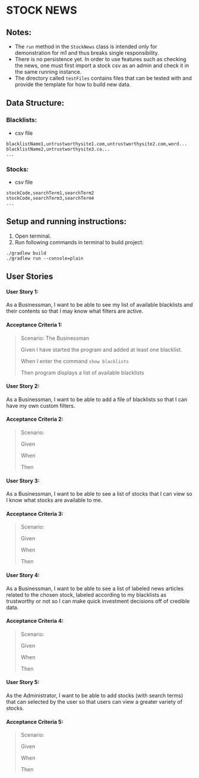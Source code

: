 # STOCK NEWS
## Notes:
* The `run` method in the `StockNews` class is intended only for demonstration for m1 and thus breaks single responsibility.
* There is no persistence yet. In order to use features such as checking the news, one must first import a stock csv as an admin and check it in the same running instance.
* The directory called `testFiles` contains files that can be tested with and provide the template for how to build new data.

## Data Structure:
### Blacklists:
* csv file
```
blacklistName1,untrustworthysite1.com,untrustworthysite2.com,word...
blacklistName2,untrustworthysite3.ca...
...
```

### Stocks:
* csv file
```
stockCode,searchTerm1,searchTerm2
stockCode,searchTerm3,searchTerm4
...
```

## Setup and running instructions:
1. Open terminal.
2. Run following commands in terminal to build project: 
```
./gradlew build
./gradlew run --console=plain
```

## User Stories

#### User Story 1:
As a Businessman, I want to be able to see my list of available blacklists and their contents so that I may know what filters are active.
#### Acceptance Criteria 1:
>Scenario: The Businessman 
>
>Given I have started the program and added at least one blacklist.
>
>When I enter the command `show blacklists`
>
>Then program displays a list of available blacklists

#### User Story 2:
As a Businessman, I want to be able to add a file of blacklists so that I can have my own custom filters.
#### Acceptance Criteria 2:
>Scenario:
>
>Given
>
>When
>
>Then

#### User Story 3:
As a Businessman, I want to be able to see a list of stocks that I can view so I know what stocks are available to me.
#### Acceptance Criteria 3:
>Scenario:
>
>Given
>
>When
>
>Then


#### User Story 4:
As a Businessman, I want to be able to see a list of labeled news articles related to the chosen stock, labeled according to my blacklists as trustworthy or not so I can make quick investment decisions off of credible data.
#### Acceptance Criteria 4:
>Scenario:
>
>Given
>
>When
>
>Then

#### User Story 5:
As the Administrator, I want to be able to add stocks (with search terms) that can selected by the user so that users can view a greater variety of stocks.
#### Acceptance Criteria 5:
>Scenario:
>
>Given
>
>When
>
>Then